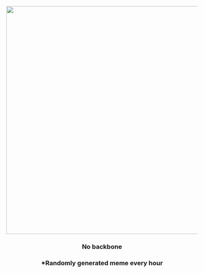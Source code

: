 <p align="center">
        <img src="https://i.redd.it/z1jsuw1hgqr81.png" width="600" height="600">
        </p>
        <h3 align="center">No backbone</h3>
        <h3 align="center">*Randomly generated meme every hour</h3>
    